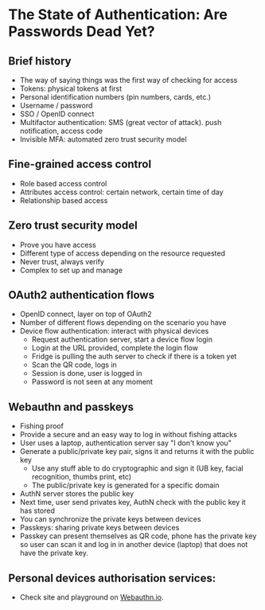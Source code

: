# The State of Authentication: Are Passwords Dead Yet?

## Brief history

- The way of saying things was the first way of checking for access
- Tokens: physical tokens at first
- Personal identification numbers (pin numbers, cards, etc.)
- Username / password
- SSO / OpenID connect
- Multifactor authentication: SMS (great vector of attack). push notification, access code
- Invisible MFA: automated zero trust security model

## Fine-grained access control

- Role based access control
- Attributes access control: certain network, certain time of day
- Relationship based access

##  Zero trust security model
- Prove you have access
- Different type of access depending on the resource requested
- Never trust, always verify
- Complex to set up and manage

## OAuth2 authentication flows

- OpenID connect, layer on top of OAuth2
- Number of different flows depending on the scenario you have
- Device flow authentication: interact with physical devices
  - Request authentication server, start a device flow login
  - Login at the URL provided, complete the login flow
  - Fridge is pulling the auth server to check if there is a token yet
  - Scan the QR code, logs in
  - Session is done, user is logged in
  - Password is not seen at any moment

## Webauthn and passkeys

- Fishing proof
- Provide a secure and an easy way to log in without fishing attacks
- User uses a laptop, authentication server say "I don't know you"
- Generate a public/private key pair, signs it and returns it with the public key
  - Use any stuff able to do cryptographic and sign it (UB key, facial recognition, thumbs print, etc)
  - The public/private key is generated for a specific domain
- AuthN server stores the public key
- Next time, user send privates key, AuthN check with the public key it has stored
- You can synchronize the private keys between devices
- Passkeys: sharing private keys between devices
- Passkey can present themselves as QR code, phone has the private key so user can scan it and log in in another device (laptop) that does not have the private key.

## Personal devices authorisation services:

- Check site and playground on [Webauthn.io](https://webauthn.io/).